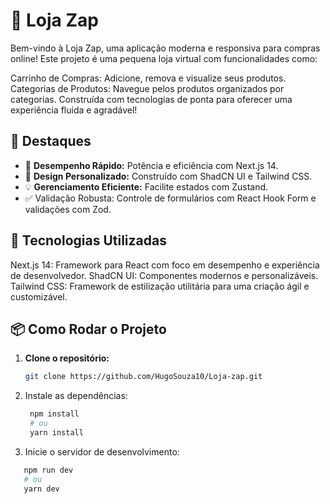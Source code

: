 # 🛒 Loja Zap
Bem-vindo à Loja Zap, uma aplicação moderna e responsiva para compras online!
Este projeto é uma pequena loja virtual com funcionalidades como:

Carrinho de Compras: Adicione, remova e visualize seus produtos.
Categorias de Produtos: Navegue pelos produtos organizados por categorias.
Construída com tecnologias de ponta para oferecer uma experiência fluida e agradável!


## 🌟 **Destaques**
- 🚀 **Desempenho Rápido:** Potência e eficiência com Next.js 14.
- 🎨 **Design Personalizado:** Construído com ShadCN UI e Tailwind CSS.
- 💡 **Gerenciamento Eficiente:** Facilite estados com Zustand.
- ✅ Validação Robusta: Controle de formulários com React Hook Form e validações com Zod.


## 🚀 Tecnologias Utilizadas
Next.js 14: Framework para React com foco em desempenho e experiência de desenvolvedor.
ShadCN UI: Componentes modernos e personalizáveis.
Tailwind CSS: Framework de estilização utilitária para uma criação ágil e customizável.


## 📦 Como Rodar o Projeto

1. **Clone o repositório:**
   ```bash
   git clone https://github.com/HugoSouza10/Loja-zap.git
   
2. Instale as dependências:
   ```bash
    npm install
    # ou
    yarn install

3. Inicie o servidor de desenvolvimento:
 ```bash
    npm run dev
    # ou
    yarn dev
